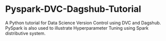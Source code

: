 # Pyspark-DVC-Dagshub-Tutorial
A Python tutorial for Data Science Version Control using DVC and Dagshub. PySpark is also used to illustrate Hyperparameter Tuning using Spark distributive system.
